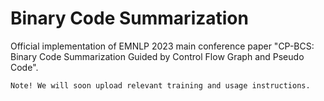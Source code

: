 # Binary Code Summarization
Official implementation of EMNLP 2023 main conference paper "CP-BCS: Binary Code Summarization Guided by Control Flow Graph and Pseudo Code".

`Note! We will soon upload relevant training and usage instructions.`